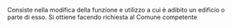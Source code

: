 Consiste nella modifica della funzione e utilizzo a cui è adibito un edificio o parte di esso. Si ottiene facendo richiesta al Comune competente
